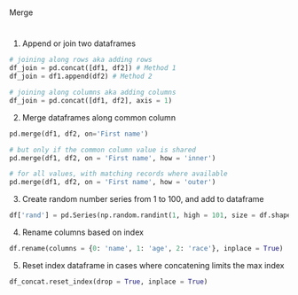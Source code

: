 # 
Merge
#

1. Append or join two dataframes
```python
# joining along rows aka adding rows
df_join = pd.concat([df1, df2]) # Method 1
df_join = df1.append(df2) # Method 2

# joining along columns aka adding columns
df_join = pd.concat([df1, df2], axis = 1)
```

2. Merge dataframes along common column
```python
pd.merge(df1, df2, on='First name')

# but only if the common column value is shared
pd.merge(df1, df2, on = 'First name', how = 'inner')

# for all values, with matching records where available
pd.merge(df1, df2, on = 'First name', how = 'outer')
```


3. Create random number series from 1 to 100, and add to dataframe
```python
df['rand'] = pd.Series(np.random.randint(1, high = 101, size = df.shape[0]))
```

4. Rename columns based on index
```python
df.rename(columns = {0: 'name', 1: 'age', 2: 'race'}, inplace = True)
```

5. Reset index dataframe in cases where concatening limits the max index
```python
df_concat.reset_index(drop = True, inplace = True)
```